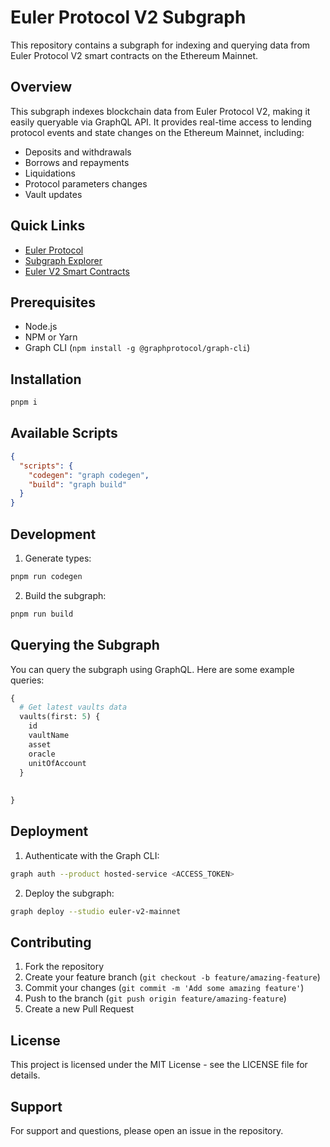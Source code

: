 # Euler Protocol V2 Subgraph

This repository contains a subgraph for indexing and querying data from Euler Protocol V2 smart contracts on the Ethereum Mainnet.

## Overview

This subgraph indexes blockchain data from Euler Protocol V2, making it easily queryable via GraphQL API. It provides real-time access to lending protocol events and state changes on the Ethereum Mainnet, including:

- Deposits and withdrawals
- Borrows and repayments
- Liquidations
- Protocol parameters changes
- Vault updates

## Quick Links

- [Euler Protocol](https://www.euler.finance/)
- [Subgraph Explorer](https://thegraph.com/explorer/subgraphs/7TKfCCjXaAeZSFaGh3ccir8JnQd1K4Rjq75G6KnVQnoP?v=1&view=Query&chain=arbitrum-one)
- [Euler V2 Smart Contracts](https://github.com/euler-xyz/ethereum-vault-connector)

## Prerequisites

- Node.js
- NPM or Yarn
- Graph CLI (`npm install -g @graphprotocol/graph-cli`)

## Installation

```bash
pnpm i
```

## Available Scripts

```json
{
  "scripts": {
    "codegen": "graph codegen",
    "build": "graph build"
  }
}
```

## Development

1. Generate types:
```bash
pnpm run codegen
```

2. Build the subgraph:
```bash
pnpm run build
```

## Querying the Subgraph

You can query the subgraph using GraphQL. Here are some example queries:

```graphql
{
  # Get latest vaults data
  vaults(first: 5) {
    id
    vaultName
    asset
    oracle
    unitOfAccount
  }
  
   
}
```

## Deployment

1. Authenticate with the Graph CLI:
```bash
graph auth --product hosted-service <ACCESS_TOKEN>
```

2. Deploy the subgraph:
```bash
graph deploy --studio euler-v2-mainnet
```

## Contributing

1. Fork the repository
2. Create your feature branch (`git checkout -b feature/amazing-feature`)
3. Commit your changes (`git commit -m 'Add some amazing feature'`)
4. Push to the branch (`git push origin feature/amazing-feature`)
5. Create a new Pull Request

## License

This project is licensed under the MIT License - see the LICENSE file for details.

## Support

For support and questions, please open an issue in the repository.
